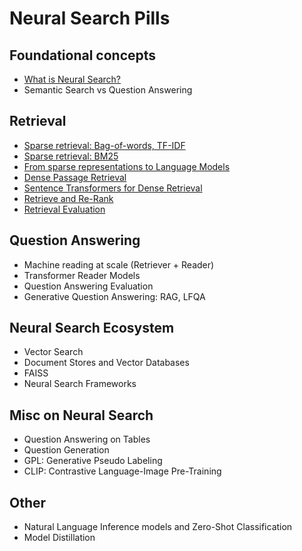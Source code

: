 # Neural Search Pills

## Foundational concepts
- [What is Neural Search?](pills/neural-search.md)
- Semantic Search vs Question Answering

## Retrieval
- [Sparse retrieval: Bag-of-words, TF-IDF](pills/sparse-bow-tfidf.md)
- [Sparse retrieval: BM25](pills/sparse-bm25.md)
- [From sparse representations to Language Models](pills/from-sparse-to-lm.md)
- [Dense Passage Retrieval](pills/dpr.md)
- [Sentence Transformers for Dense Retrieval](pills/sbert.md)
- [Retrieve and Re-Rank](pills/retrieve-re-rank.md)
- [Retrieval Evaluation](pills/retrieval-evaluation.md)

## Question Answering
- Machine reading at scale (Retriever + Reader)
- Transformer Reader Models
- Question Answering Evaluation
- Generative Question Answering: RAG, LFQA

## Neural Search Ecosystem
- Vector Search
- Document Stores and Vector Databases
- FAISS
- Neural Search Frameworks

## Misc on Neural Search
- Question Answering on Tables
- Question Generation
- GPL: Generative Pseudo Labeling
- CLIP: Contrastive Language-Image Pre-Training

## Other
- Natural Language Inference models and Zero-Shot Classification
- Model Distillation